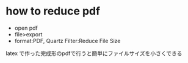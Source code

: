 # how to reduce pdf

- open pdf
- file>export
- format:PDF, Quartz Filter:Reduce File Size

latex で作った完成形のpdfで行うと簡単にファイルサイズを小さくできる